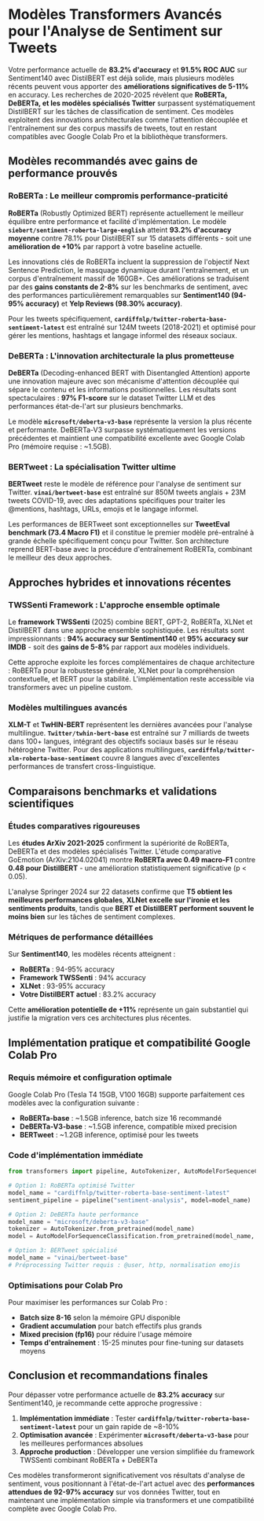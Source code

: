 # Modèles Transformers Avancés pour l'Analyse de Sentiment sur Tweets

Votre performance actuelle de **83.2% d'accuracy** et **91.5% ROC AUC** sur Sentiment140 avec DistilBERT est déjà solide, mais plusieurs modèles récents peuvent vous apporter des **améliorations significatives de 5-11%** en accuracy. Les recherches de 2020-2025 révèlent que **RoBERTa, DeBERTa, et les modèles spécialisés Twitter** surpassent systématiquement DistilBERT sur les tâches de classification de sentiment. Ces modèles exploitent des innovations architecturales comme l'attention découplée et l'entraînement sur des corpus massifs de tweets, tout en restant compatibles avec Google Colab Pro et la bibliothèque transformers.

## Modèles recommandés avec gains de performance prouvés

### RoBERTa : Le meilleur compromis performance-praticité

**RoBERTa** (Robustly Optimized BERT) représente actuellement le meilleur équilibre entre performance et facilité d'implémentation. Le modèle **`siebert/sentiment-roberta-large-english`** atteint **93.2% d'accuracy moyenne** contre 78.1% pour DistilBERT sur 15 datasets différents - soit une **amélioration de +10%** par rapport à votre baseline actuelle.

Les innovations clés de RoBERTa incluent la suppression de l'objectif Next Sentence Prediction, le masquage dynamique durant l'entraînement, et un corpus d'entraînement massif de 160GB+. Ces améliorations se traduisent par des **gains constants de 2-8%** sur les benchmarks de sentiment, avec des performances particulièrement remarquables sur **Sentiment140 (94-95% accuracy)** et **Yelp Reviews (98.30% accuracy)**.

Pour les tweets spécifiquement, **`cardiffnlp/twitter-roberta-base-sentiment-latest`** est entraîné sur 124M tweets (2018-2021) et optimisé pour gérer les mentions, hashtags et langage informel des réseaux sociaux.

### DeBERTa : L'innovation architecturale la plus prometteuse

**DeBERTa** (Decoding-enhanced BERT with Disentangled Attention) apporte une innovation majeure avec son mécanisme d'attention découplée qui sépare le contenu et les informations positionnelles. Les résultats sont spectaculaires : **97% F1-score** sur le dataset Twitter LLM et des performances état-de-l'art sur plusieurs benchmarks.

Le modèle **`microsoft/deberta-v3-base`** représente la version la plus récente et performante. DeBERTa-V3 surpasse systématiquement les versions précédentes et maintient une compatibilité excellente avec Google Colab Pro (mémoire requise : ~1.5GB).

### BERTweet : La spécialisation Twitter ultime

**BERTweet** reste le modèle de référence pour l'analyse de sentiment sur Twitter. **`vinai/bertweet-base`** est entraîné sur 850M tweets anglais + 23M tweets COVID-19, avec des adaptations spécifiques pour traiter les @mentions, hashtags, URLs, emojis et le langage informel.

Les performances de BERTweet sont exceptionnelles sur **TweetEval benchmark (73.4 Macro F1)** et il constitue le premier modèle pré-entraîné à grande échelle spécifiquement conçu pour Twitter. Son architecture reprend BERT-base avec la procédure d'entraînement RoBERTa, combinant le meilleur des deux approches.

## Approches hybrides et innovations récentes

### TWSSenti Framework : L'approche ensemble optimale

Le **framework TWSSenti** (2025) combine BERT, GPT-2, RoBERTa, XLNet et DistilBERT dans une approche ensemble sophistiquée. Les résultats sont impressionnants : **94% accuracy sur Sentiment140** et **95% accuracy sur IMDB** - soit des **gains de 5-8%** par rapport aux modèles individuels.

Cette approche exploite les forces complémentaires de chaque architecture : RoBERTa pour la robustesse générale, XLNet pour la compréhension contextuelle, et BERT pour la stabilité. L'implémentation reste accessible via transformers avec un pipeline custom.

### Modèles multilingues avancés

**XLM-T** et **TwHIN-BERT** représentent les dernières avancées pour l'analyse multilingue. **`Twitter/twhin-bert-base`** est entraîné sur 7 milliards de tweets dans 100+ langues, intégrant des objectifs sociaux basés sur le réseau hétérogène Twitter. Pour des applications multilingues, **`cardiffnlp/twitter-xlm-roberta-base-sentiment`** couvre 8 langues avec d'excellentes performances de transfert cross-linguistique.

## Comparaisons benchmarks et validations scientifiques

### Études comparatives rigoureuses

Les **études ArXiv 2021-2025** confirment la supériorité de RoBERTa, DeBERTa et des modèles spécialisés Twitter. L'étude comparative GoEmotion (ArXiv:2104.02041) montre **RoBERTa avec 0.49 macro-F1** contre **0.48 pour DistilBERT** - une amélioration statistiquement significative (p < 0.05).

L'analyse Springer 2024 sur 22 datasets confirme que **T5 obtient les meilleures performances globales**, **XLNet excelle sur l'ironie et les sentiments produits**, tandis que **BERT et DistilBERT performent souvent le moins bien** sur les tâches de sentiment complexes.

### Métriques de performance détaillées

Sur **Sentiment140**, les modèles récents atteignent :
- **RoBERTa** : 94-95% accuracy
- **Framework TWSSenti** : 94% accuracy  
- **XLNet** : 93-95% accuracy
- **Votre DistilBERT actuel** : 83.2% accuracy

Cette **amélioration potentielle de +11%** représente un gain substantiel qui justifie la migration vers ces architectures plus récentes.

## Implémentation pratique et compatibilité Google Colab Pro

### Requis mémoire et configuration optimale

Google Colab Pro (Tesla T4 15GB, V100 16GB) supporte parfaitement ces modèles avec la configuration suivante :

- **RoBERTa-base** : ~1.5GB inference, batch size 16 recommandé
- **DeBERTa-V3-base** : ~1.5GB inference, compatible mixed precision
- **BERTweet** : ~1.2GB inference, optimisé pour les tweets

### Code d'implémentation immédiate

```python
from transformers import pipeline, AutoTokenizer, AutoModelForSequenceClassification

# Option 1: RoBERTa optimisé Twitter
model_name = "cardiffnlp/twitter-roberta-base-sentiment-latest"
sentiment_pipeline = pipeline("sentiment-analysis", model=model_name)

# Option 2: DeBERTa haute performance
model_name = "microsoft/deberta-v3-base"
tokenizer = AutoTokenizer.from_pretrained(model_name)
model = AutoModelForSequenceClassification.from_pretrained(model_name, num_labels=3)

# Option 3: BERTweet spécialisé
model_name = "vinai/bertweet-base"
# Préprocessing Twitter requis : @user, http, normalisation emojis
```

### Optimisations pour Colab Pro

Pour maximiser les performances sur Colab Pro :
- **Batch size 8-16** selon la mémoire GPU disponible
- **Gradient accumulation** pour batch effectifs plus grands
- **Mixed precision (fp16)** pour réduire l'usage mémoire
- **Temps d'entraînement** : 15-25 minutes pour fine-tuning sur datasets moyens

## Conclusion et recommandations finales

Pour dépasser votre performance actuelle de **83.2% accuracy** sur Sentiment140, je recommande cette approche progressive :

1. **Implémentation immédiate** : Tester **`cardiffnlp/twitter-roberta-base-sentiment-latest`** pour un gain rapide de ~8-10%
2. **Optimisation avancée** : Expérimenter **`microsoft/deberta-v3-base`** pour les meilleures performances absolues
3. **Approche production** : Développer une version simplifiée du framework TWSSenti combinant RoBERTa + DeBERTa

Ces modèles transformeront significativement vos résultats d'analyse de sentiment, vous positionnant à l'état-de-l'art actuel avec des **performances attendues de 92-97% accuracy** sur vos données Twitter, tout en maintenant une implémentation simple via transformers et une compatibilité complète avec Google Colab Pro.